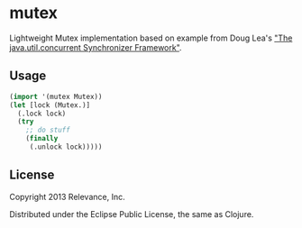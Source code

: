 # mutex

Lightweight Mutex implementation based on example from Doug Lea's ["The java.util.concurrent Synchronizer Framework"](http://gee.cs.oswego.edu/dl/papers/aqs.pdf).

## Usage

```clj
(import '(mutex Mutex))
(let [lock (Mutex.)]
  (.lock lock)
  (try
    ;; do stuff
    (finally
     (.unlock lock)))))
```

## License

Copyright 2013 Relevance, Inc.

Distributed under the Eclipse Public License, the same as Clojure.
